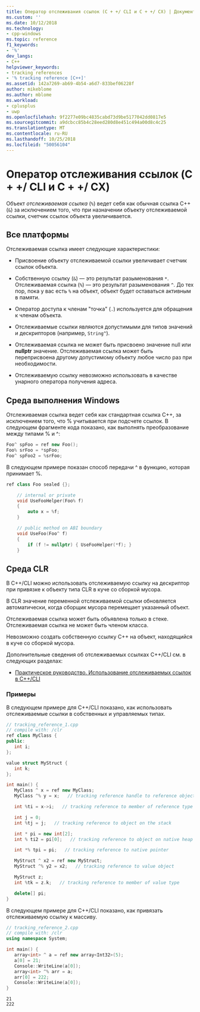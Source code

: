 ```yaml
---
title: Оператор отслеживания ссылок (C + +/ CLI и C + +/ CX) | Документация Майкрософт
ms.custom: ''
ms.date: 10/12/2018
ms.technology:
- cpp-windows
ms.topic: reference
f1_keywords:
- '%'
dev_langs:
- C++
helpviewer_keywords:
- tracking references
- '% tracking reference [C++]'
ms.assetid: 142a7269-ab69-4b54-a6d7-833bef06228f
author: mikeblome
ms.author: mblome
ms.workload:
- cplusplus
- uwp
ms.openlocfilehash: 9f2277e09bc4835cabd73d9be5177042dd0817e5
ms.sourcegitcommit: a9dcbcc85b4c28eed280d8e451c494a00d8c4c25
ms.translationtype: MT
ms.contentlocale: ru-RU
ms.lasthandoff: 10/25/2018
ms.locfileid: "50056104"
---
```

# <a name="tracking-reference-operator-ccli-and-ccx"></a>Оператор отслеживания ссылок (C + +/ CLI и C + +/ CX)

Объект *отслеживаемая ссылка* (`%`) ведет себя как обычная ссылка C++ (`&`) за исключением того, что при назначении объекту отслеживаемой ссылки, счетчик ссылок объекта увеличивается.

## <a name="all-platforms"></a>Все платформы

Отслеживаемая ссылка имеет следующие характеристики:

- Присвоение объекту отслеживаемой ссылки увеличивает счетчик ссылок объекта.

- Собственную ссылку (`&`) — это результат разыменования `*`. Отслеживаемая ссылка (`%`) — это результат разыменования `^`. До тех пор, пока у вас есть `%` на объект, объект будет оставаться активным в памяти.

- Оператор доступа к членам "точка" (`.`) используется для обращения к членам объекта.

- Отслеживаемые ссылки являются допустимыми для типов значений и дескрипторов (например, `String^`).

- Отслеживаемая ссылка не может быть присвоено значение null или **nullptr** значение. Отслеживаемая ссылка может быть переприсвоена другому допустимому объекту любое число раз при необходимости.

- Отслеживаемую ссылку невозможно использовать в качестве унарного оператора получения адреса.

## <a name="windows-runtime"></a>Среда выполнения Windows

Отслеживаемая ссылка ведет себя как стандартная ссылка C++, за исключением того, что % учитывается при подсчете ссылок. В следующем фрагменте кода показано, как выполнять преобразование между типами % и ^:

```cpp
Foo^ spFoo = ref new Foo();
Foo% srFoo = *spFoo;
Foo^ spFoo2 = %srFoo;
```

В следующем примере показан способ передачи ^ в функцию, которая принимает %.

```cpp
ref class Foo sealed {};

    // internal or private
    void UseFooHelper(Foo% f)
    {
        auto x = %f;
    }

    // public method on ABI boundary
    void UseFoo(Foo^ f)
    {
        if (f != nullptr) { UseFooHelper(*f); }
    }
```

## <a name="common-language-runtime"></a>Среда CLR

В C++/CLI можно использовать отслеживаемую ссылку на дескриптор при привязке к объекту типа CLR в куче со сборкой мусора.

В CLR значение переменной отслеживаемой ссылки обновляется автоматически, когда сборщик мусора перемещает указанный объект.

Отслеживаемая ссылка может быть объявлена только в стеке. Отслеживаемая ссылка не может быть членом класса.

Невозможно создать собственную ссылку C++ на объект, находящийся в куче со сборкой мусора.

Дополнительные сведения об отслеживаемых ссылках C++/CLI см. в следующих разделах:

- [Практическое руководство. Использование отслеживаемых ссылок в C++/CLI](../dotnet/how-to-use-tracking-references-in-cpp-cli.md)

### <a name="examples"></a>Примеры

В следующем примере для C++/CLI показано, как использовать отслеживаемые ссылки в собственных и управляемых типах.

```cpp
// tracking_reference_1.cpp
// compile with: /clr
ref class MyClass {
public:
   int i;
};

value struct MyStruct {
   int k;
};

int main() {
   MyClass ^ x = ref new MyClass;
   MyClass ^% y = x;   // tracking reference handle to reference object

   int %ti = x->i;   // tracking reference to member of reference type

   int j = 0;
   int %tj = j;   // tracking reference to object on the stack

   int * pi = new int[2];
   int % ti2 = pi[0];   // tracking reference to object on native heap

   int *% tpi = pi;   // tracking reference to native pointer

   MyStruct ^ x2 = ref new MyStruct;
   MyStruct ^% y2 = x2;   // tracking reference to value object

   MyStruct z;
   int %tk = z.k;   // tracking reference to member of value type

   delete[] pi;
}
```

В следующем примере для C++/CLI показано, как привязать отслеживаемую ссылку к массиву.

```cpp
// tracking_reference_2.cpp
// compile with: /clr
using namespace System;

int main() {
   array<int> ^ a = ref new array<Int32>(5);
   a[0] = 21;
   Console::WriteLine(a[0]);
   array<int> ^% arr = a;
   arr[0] = 222;
   Console::WriteLine(a[0]);
}
```

```Output
21
222
```
